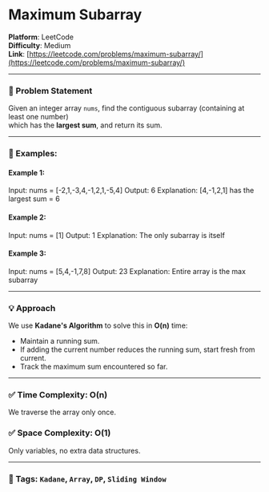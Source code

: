 # Maximum Subarray

**Platform**: LeetCode  
**Difficulty**: Medium  
**Link**: [https://leetcode.com/problems/maximum-subarray/](https://leetcode.com/problems/maximum-subarray/)

---

### 🧠 Problem Statement

Given an integer array `nums`, find the contiguous subarray (containing at least one number)  
which has the **largest sum**, and return its sum.

---

### 🧪 Examples:

#### Example 1:
Input: nums = [-2,1,-3,4,-1,2,1,-5,4]
Output: 6
Explanation: [4,-1,2,1] has the largest sum = 6

#### Example 2:
Input: nums = [1]
Output: 1
Explanation: The only subarray is itself

#### Example 3:
Input: nums = [5,4,-1,7,8]
Output: 23
Explanation: Entire array is the max subarray

---

### 💡 Approach

We use **Kadane's Algorithm** to solve this in **O(n)** time:

- Maintain a running sum.
- If adding the current number reduces the running sum, start fresh from current.
- Track the maximum sum encountered so far.

---

### ✅ Time Complexity: O(n)
We traverse the array only once.

### ✅ Space Complexity: O(1)
Only variables, no extra data structures.

---

### 📌 Tags: `Kadane`, `Array`, `DP`, `Sliding Window`



